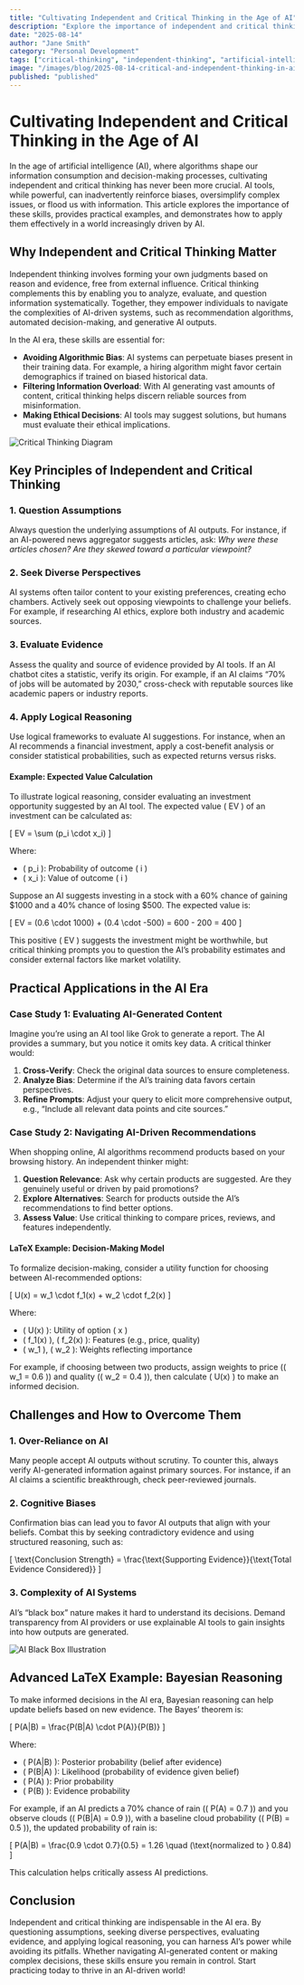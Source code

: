 ```yaml
---
title: "Cultivating Independent and Critical Thinking in the Age of AI"
description: "Explore the importance of independent and critical thinking in navigating the complexities of the AI era, with practical examples and insights."
date: "2025-08-14"
author: "Jane Smith"
category: "Personal Development"
tags: ["critical-thinking", "independent-thinking", "artificial-intelligence", "decision-making"]
image: "/images/blog/2025-08-14-critical-and-independent-thinking-in-ai-era/hero.jpg"
published: "published"
---
```


# Cultivating Independent and Critical Thinking in the Age of AI

In the age of artificial intelligence (AI), where algorithms shape our information consumption and decision-making processes, cultivating independent and critical thinking has never been more crucial. AI tools, while powerful, can inadvertently reinforce biases, oversimplify complex issues, or flood us with information. This article explores the importance of these skills, provides practical examples, and demonstrates how to apply them effectively in a world increasingly driven by AI.

## Why Independent and Critical Thinking Matter

Independent thinking involves forming your own judgments based on reason and evidence, free from external influence. Critical thinking complements this by enabling you to analyze, evaluate, and question information systematically. Together, they empower individuals to navigate the complexities of AI-driven systems, such as recommendation algorithms, automated decision-making, and generative AI outputs.

In the AI era, these skills are essential for:

- **Avoiding Algorithmic Bias**: AI systems can perpetuate biases present in their training data. For example, a hiring algorithm might favor certain demographics if trained on biased historical data.
- **Filtering Information Overload**: With AI generating vast amounts of content, critical thinking helps discern reliable sources from misinformation.
- **Making Ethical Decisions**: AI tools may suggest solutions, but humans must evaluate their ethical implications.

![Critical Thinking Diagram](/images/blog/2025-08-14-critical-and-independent-thinking-in-ai-era/critical-thinking-diagram.png)

## Key Principles of Independent and Critical Thinking

### 1. Question Assumptions

Always question the underlying assumptions of AI outputs. For instance, if an AI-powered news aggregator suggests articles, ask: *Why were these articles chosen? Are they skewed toward a particular viewpoint?*

### 2. Seek Diverse Perspectives

AI systems often tailor content to your existing preferences, creating echo chambers. Actively seek out opposing viewpoints to challenge your beliefs. For example, if researching AI ethics, explore both industry and academic sources.

### 3. Evaluate Evidence

Assess the quality and source of evidence provided by AI tools. If an AI chatbot cites a statistic, verify its origin. For example, if an AI claims “70% of jobs will be automated by 2030,” cross-check with reputable sources like academic papers or industry reports.

### 4. Apply Logical Reasoning

Use logical frameworks to evaluate AI suggestions. For instance, when an AI recommends a financial investment, apply a cost-benefit analysis or consider statistical probabilities, such as expected returns versus risks.

#### Example: Expected Value Calculation

To illustrate logical reasoning, consider evaluating an investment opportunity suggested by an AI tool. The expected value \( EV \) of an investment can be calculated as:

\[
EV = \sum (p_i \cdot x_i)
\]

Where:
- \( p_i \): Probability of outcome \( i \)
- \( x_i \): Value of outcome \( i \)

Suppose an AI suggests investing in a stock with a 60% chance of gaining $1000 and a 40% chance of losing $500. The expected value is:

\[
EV = (0.6 \cdot 1000) + (0.4 \cdot -500) = 600 - 200 = 400
\]

This positive \( EV \) suggests the investment might be worthwhile, but critical thinking prompts you to question the AI’s probability estimates and consider external factors like market volatility.

## Practical Applications in the AI Era

### Case Study 1: Evaluating AI-Generated Content

Imagine you’re using an AI tool like Grok to generate a report. The AI provides a summary, but you notice it omits key data. A critical thinker would:

1. **Cross-Verify**: Check the original data sources to ensure completeness.
2. **Analyze Bias**: Determine if the AI’s training data favors certain perspectives.
3. **Refine Prompts**: Adjust your query to elicit more comprehensive output, e.g., “Include all relevant data points and cite sources.”

### Case Study 2: Navigating AI-Driven Recommendations

When shopping online, AI algorithms recommend products based on your browsing history. An independent thinker might:

1. **Question Relevance**: Ask why certain products are suggested. Are they genuinely useful or driven by paid promotions?
2. **Explore Alternatives**: Search for products outside the AI’s recommendations to find better options.
3. **Assess Value**: Use critical thinking to compare prices, reviews, and features independently.

#### LaTeX Example: Decision-Making Model

To formalize decision-making, consider a utility function for choosing between AI-recommended options:

\[
U(x) = w_1 \cdot f_1(x) + w_2 \cdot f_2(x)
\]

Where:
- \( U(x) \): Utility of option \( x \)
- \( f_1(x) \), \( f_2(x) \): Features (e.g., price, quality)
- \( w_1 \), \( w_2 \): Weights reflecting importance

For example, if choosing between two products, assign weights to price (\( w_1 = 0.6 \)) and quality (\( w_2 = 0.4 \)), then calculate \( U(x) \) to make an informed decision.

## Challenges and How to Overcome Them

### 1. Over-Reliance on AI

Many people accept AI outputs without scrutiny. To counter this, always verify AI-generated information against primary sources. For instance, if an AI claims a scientific breakthrough, check peer-reviewed journals.

### 2. Cognitive Biases

Confirmation bias can lead you to favor AI outputs that align with your beliefs. Combat this by seeking contradictory evidence and using structured reasoning, such as:

\[
\text{Conclusion Strength} = \frac{\text{Supporting Evidence}}{\text{Total Evidence Considered}}
\]

### 3. Complexity of AI Systems

AI’s “black box” nature makes it hard to understand its decisions. Demand transparency from AI providers or use explainable AI tools to gain insights into how outputs are generated.

![AI Black Box Illustration](/images/blog/2025-08-14-critical-and-independent-thinking-in-ai-era/black-box.png)

## Advanced LaTeX Example: Bayesian Reasoning

To make informed decisions in the AI era, Bayesian reasoning can help update beliefs based on new evidence. The Bayes’ theorem is:

\[
P(A|B) = \frac{P(B|A) \cdot P(A)}{P(B)}
\]

Where:
- \( P(A|B) \): Posterior probability (belief after evidence)
- \( P(B|A) \): Likelihood (probability of evidence given belief)
- \( P(A) \): Prior probability
- \( P(B) \): Evidence probability

For example, if an AI predicts a 70% chance of rain (\( P(A) = 0.7 \)) and you observe clouds (\( P(B|A) = 0.9 \)), with a baseline cloud probability (\( P(B) = 0.5 \)), the updated probability of rain is:

\[
P(A|B) = \frac{0.9 \cdot 0.7}{0.5} = 1.26 \quad (\text{normalized to } 0.84)
\]

This calculation helps critically assess AI predictions.

## Conclusion

Independent and critical thinking are indispensable in the AI era. By questioning assumptions, seeking diverse perspectives, evaluating evidence, and applying logical reasoning, you can harness AI’s power while avoiding its pitfalls. Whether navigating AI-generated content or making complex decisions, these skills ensure you remain in control. Start practicing today to thrive in an AI-driven world!